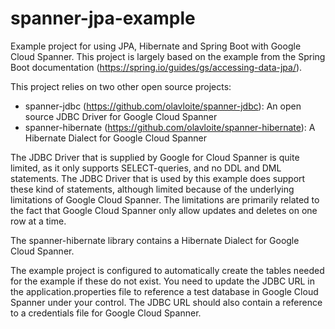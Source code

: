 # spanner-jpa-example
Example project for using JPA, Hibernate and Spring Boot with Google Cloud Spanner. This project is largely based on the example from the Spring Boot documentation (https://spring.io/guides/gs/accessing-data-jpa/).

This project relies on two other open source projects:
* spanner-jdbc (https://github.com/olavloite/spanner-jdbc): An open source JDBC Driver for Google Cloud Spanner
* spanner-hibernate (https://github.com/olavloite/spanner-hibernate): A Hibernate Dialect for Google Cloud Spanner

The JDBC Driver that is supplied by Google for Cloud Spanner is quite limited, as it only supports SELECT-queries, and no DDL and DML statements. The JDBC Driver that is used by this example does support these kind of statements, although limited because of the underlying limitations of Google Cloud Spanner. The limitations are primarily related to the fact that Google Cloud Spanner only allow updates and deletes on one row at a time.

The spanner-hibernate library contains a Hibernate Dialect for Google Cloud Spanner.

The example project is configured to automatically create the tables needed for the example if these do not exist. You need to update the JDBC URL in the application.properties file to reference a test database in Google Cloud Spanner under your control. The JDBC URL should also contain a reference to a credentials file for Google Cloud Spanner.
